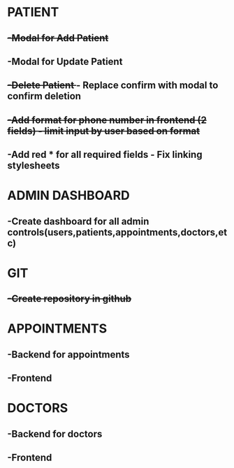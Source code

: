 
# PATIENT 
##  <del>  -Modal for Add Patient </del>
##    -Modal for Update Patient
##  <del>-Delete Patient </del> - Replace confirm with modal to confirm deletion
##    <del>-Add format for phone number in frontend (2 fields) <del> - limit input by user based on format
##    -Add red * for all required fields - Fix linking stylesheets

# ADMIN DASHBOARD
##   -Create dashboard for all admin controls(users,patients,appointments,doctors,etc)

# GIT
##   <del> -Create repository in github </del>

# APPOINTMENTS
##    -Backend for appointments
##    -Frontend

# DOCTORS 
##   -Backend for doctors
##    -Frontend
